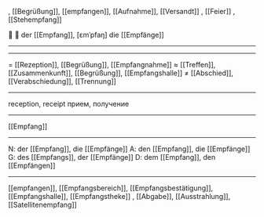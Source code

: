 , [[Begrüßung]], [[empfangen]], [[Aufnahme]], [[Versandt]]
, [[Feier]]
, [[Stehempfang]]

🔵 🥂 der [[Empfang]], [ɛmˈpfaŋ]
die [[Empfänge]]

---

---

= [[Rezeption]], [[Begrüßung]], [[Empfangnahme]]
≈ [[Treffen]], [[Zusammenkunft]], [[Begrüßung]], [[Empfangshalle]]
≠ [[Abschied]], [[Verabschiedung]], [[Trennung]]

---

reception, receipt
прием, получение

---

[[Empfang]]

---

N: der [[Empfang]], die [[Empfänge]]
A: den [[Empfang]], die [[Empfänge]]
G: des [[Empfangs]], der [[Empfänge]]
D: dem [[Empfang]], den [[Empfängen]]

---

[[empfangen]], [[Empfangsbereich]], [[Empfangsbestätigung]], [[Empfangshalle]], [[Empfangstheke]]
, [[Abgabe]], [[Ausstrahlung]], [[Satellitenempfang]]
